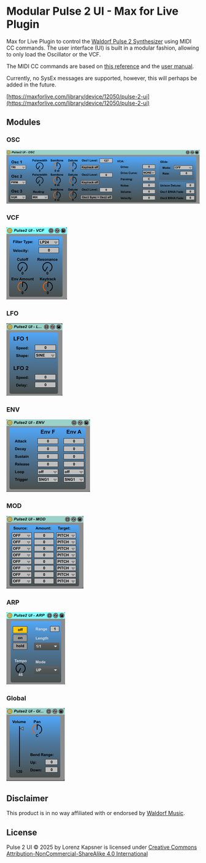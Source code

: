 # Modular Pulse 2 UI - Max for Live Plugin

Max for Live Plugin to control the [Waldorf Pulse 2 Synthesizer](https://waldorfmusic.com/de/pulse-2/) using MIDI CC commands.
The user interface (UI) is built in a modular fashion, allowing to only load the Oscillator or the VCF.

The MIDI CC commands are based on [this reference](https://downloads.waldorfmusic.com/cloud/index.php/s/KzjAwQjrs497BZF) and the [user manual](https://cloud.waldorfmusic.com/index.php/s/jjKoRMjgHNWER72).

Currently, no SysEx messages are supported, however, this will perhaps be added in the future.

[https://maxforlive.com/library/device/12050/pulse-2-ui](https://maxforlive.com/library/device/12050/pulse-2-ui)

## Modules

### OSC

![](_img/OSC.png)

### VCF

![](_img/vcf.png)

### LFO

![](_img/LFO.png)

### ENV

![](_img/ENV.png)

### MOD

![](_img/MOD.png)

### ARP

![](_img/arp.png)

### Global

![](_img/global.png)


## Disclaimer

This product is in no way affiliated with or endorsed by [Waldorf Music](https://waldorfmusic.com).


## License

Pulse 2 UI © 2025 by Lorenz Kapsner is licensed under [Creative Commons Attribution-NonCommercial-ShareAlike 4.0 International](https://creativecommons.org/licenses/by-nc-sa/4.0/?ref=chooser-v1)
